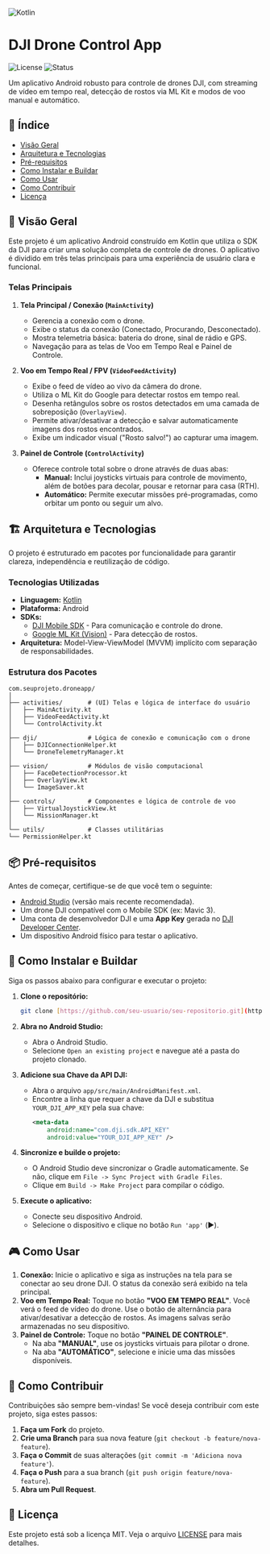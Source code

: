 ![Kotlin](https://img.shields.io/badge/Kotlin-1.9.23-7F52FF?style=for-the-badge&logo=kotlin)

# DJI Drone Control App

![License](https://img.shields.io/badge/license-MIT-blue.svg?style=for-the-badge)
![Status](https://img.shields.io/badge/status-Em%20Desenvolvimento-yellow.svg?style=for-the-badge)

Um aplicativo Android robusto para controle de drones DJI, com streaming de vídeo em tempo real, detecção de rostos via ML Kit e modos de voo manual e automático.

## 📖 Índice

- [Visão Geral](#-visão-geral)
- [Arquitetura e Tecnologias](#-arquitetura-e-tecnologias)
- [Pré-requisitos](#-pré-requisitos)
- [Como Instalar e Buildar](#-como-instalar-e-buildar)
- [Como Usar](#-como-usar)
- [Como Contribuir](#-como-contribuir)
- [Licença](#-licença)

## 🌟 Visão Geral

Este projeto é um aplicativo Android construído em Kotlin que utiliza o SDK da DJI para criar uma solução completa de controle de drones. O aplicativo é dividido em três telas principais para uma experiência de usuário clara e funcional.

### Telas Principais

1.  **Tela Principal / Conexão (`MainActivity`)**
    * Gerencia a conexão com o drone.
    * Exibe o status da conexão (Conectado, Procurando, Desconectado).
    * Mostra telemetria básica: bateria do drone, sinal de rádio e GPS.
    * Navegação para as telas de Voo em Tempo Real e Painel de Controle.

2.  **Voo em Tempo Real / FPV (`VideoFeedActivity`)**
    * Exibe o feed de vídeo ao vivo da câmera do drone.
    * Utiliza o ML Kit do Google para detectar rostos em tempo real.
    * Desenha retângulos sobre os rostos detectados em uma camada de sobreposição (`OverlayView`).
    * Permite ativar/desativar a detecção e salvar automaticamente imagens dos rostos encontrados.
    * Exibe um indicador visual ("Rosto salvo!") ao capturar uma imagem.

3.  **Painel de Controle (`ControlActivity`)**
    * Oferece controle total sobre o drone através de duas abas:
        * **Manual:** Inclui joysticks virtuais para controle de movimento, além de botões para decolar, pousar e retornar para casa (RTH).
        * **Automático:** Permite executar missões pré-programadas, como orbitar um ponto ou seguir um alvo.

## 🏗️ Arquitetura e Tecnologias

O projeto é estruturado em pacotes por funcionalidade para garantir clareza, independência e reutilização de código.

### Tecnologias Utilizadas

* **Linguagem:** [Kotlin](https://kotlinlang.org/)
* **Plataforma:** Android
* **SDKs:**
    * [DJI Mobile SDK](https://developer.dji.com/mobile-sdk/) - Para comunicação e controle do drone.
    * [Google ML Kit (Vision)](https://developers.google.com/ml-kit/vision/face-detection) - Para detecção de rostos.
* **Arquitetura:** Model-View-ViewModel (MVVM) implícito com separação de responsabilidades.

### Estrutura dos Pacotes

```
com.seuprojeto.droneapp/
│
├── activities/       # (UI) Telas e lógica de interface do usuário
│   ├── MainActivity.kt
│   ├── VideoFeedActivity.kt
│   └── ControlActivity.kt
│
├── dji/              # Lógica de conexão e comunicação com o drone
│   ├── DJIConnectionHelper.kt
│   └── DroneTelemetryManager.kt
│
├── vision/           # Módulos de visão computacional
│   ├── FaceDetectionProcessor.kt
│   ├── OverlayView.kt
│   └── ImageSaver.kt
│
├── controls/         # Componentes e lógica de controle de voo
│   ├── VirtualJoystickView.kt
│   └── MissionManager.kt
│
└── utils/            # Classes utilitárias
└── PermissionHelper.kt
```

## 📦 Pré-requisitos

Antes de começar, certifique-se de que você tem o seguinte:

* [Android Studio](https://developer.android.com/studio) (versão mais recente recomendada).
* Um drone DJI compatível com o Mobile SDK (ex: Mavic 3).
* Uma conta de desenvolvedor DJI e uma **App Key** gerada no [DJI Developer Center](https://developer.dji.com/).
* Um dispositivo Android físico para testar o aplicativo.

## 🚀 Como Instalar e Buildar

Siga os passos abaixo para configurar e executar o projeto:

1.  **Clone o repositório:**
    ```bash
    git clone [https://github.com/seu-usuario/seu-repositorio.git](https://github.com/seu-usuario/seu-repositorio.git)
    ```

2.  **Abra no Android Studio:**
    * Abra o Android Studio.
    * Selecione `Open an existing project` e navegue até a pasta do projeto clonado.

3.  **Adicione sua Chave da API DJI:**
    * Abra o arquivo `app/src/main/AndroidManifest.xml`.
    * Encontre a linha que requer a chave da DJI e substitua `YOUR_DJI_APP_KEY` pela sua chave:
      ```xml
      <meta-data
          android:name="com.dji.sdk.API_KEY"
          android:value="YOUR_DJI_APP_KEY" />
      ```

4.  **Sincronize e builde o projeto:**
    * O Android Studio deve sincronizar o Gradle automaticamente. Se não, clique em `File -> Sync Project with Gradle Files`.
    * Clique em `Build -> Make Project` para compilar o código.

5.  **Execute o aplicativo:**
    * Conecte seu dispositivo Android.
    * Selecione o dispositivo e clique no botão `Run 'app'` (▶️).

## 🎮 Como Usar

1.  **Conexão:** Inicie o aplicativo e siga as instruções na tela para se conectar ao seu drone DJI. O status da conexão será exibido na tela principal.
2.  **Voo em Tempo Real:** Toque no botão **"VOO EM TEMPO REAL"**. Você verá o feed de vídeo do drone. Use o botão de alternância para ativar/desativar a detecção de rostos. As imagens salvas serão armazenadas no seu dispositivo.
3.  **Painel de Controle:** Toque no botão **"PAINEL DE CONTROLE"**.
    * Na aba **"MANUAL"**, use os joysticks virtuais para pilotar o drone.
    * Na aba **"AUTOMÁTICO"**, selecione e inicie uma das missões disponíveis.

## 🤝 Como Contribuir

Contribuições são sempre bem-vindas! Se você deseja contribuir com este projeto, siga estes passos:

1.  **Faça um Fork** do projeto.
2.  **Crie uma Branch** para sua nova feature (`git checkout -b feature/nova-feature`).
3.  **Faça o Commit** de suas alterações (`git commit -m 'Adiciona nova feature'`).
4.  **Faça o Push** para a sua branch (`git push origin feature/nova-feature`).
5.  **Abra um Pull Request**.

## 📝 Licença

Este projeto está sob a licença MIT. Veja o arquivo [LICENSE](LICENSE) para mais detalhes.